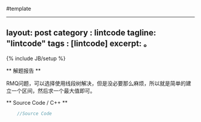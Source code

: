 #template

---
layout: post
category : lintcode
tagline: "lintcode"
tags : [lintcode]
excerpt: 。
---
{% include JB/setup %}

** 解题报告 **

RMQ问题，可以选择使用线段树解决，但是没必要那么麻烦，所以就是简单的建立一个区间，然后求一个最大值即可。


** Source Code / C++ **

```C++
	//Source Code
```